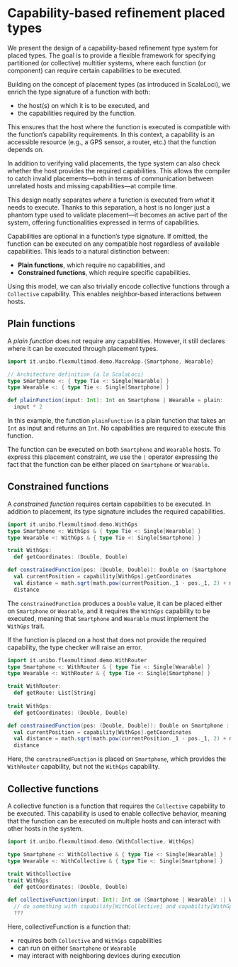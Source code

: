 # Capability-based refinement placed types

We present the design of a capability-based refinement type system for placed types.
The goal is to provide a flexible framework for specifying partitioned (or collective) multitier systems,
where each function (or component) can require certain capabilities to be executed.

Building on the concept of placement types (as introduced in ScalaLoci),
we enrich the type signature of a function with both:
- the host(s) on which it is to be executed, and
- the capabilities required by the function.

This ensures that the host where the function is executed is compatible with the function’s capability requirements.
In this context, a capability is an accessible resource (e.g., a GPS sensor, a router, etc.) that the function depends on.

In addition to verifying valid placements, the type system can also check whether the host provides the required capabilities.
This allows the compiler to catch invalid placements—both in terms of communication between unrelated hosts and missing capabilities—at compile time.

This design neatly separates *where* a function is executed from *what* it needs to execute.
Thanks to this separation, a host is no longer just a phantom type used to validate placement—it becomes an active part of the system, offering functionalities expressed in terms of capabilities.

Capabilities are optional in a function’s type signature.
If omitted, the function can be executed on any compatible host regardless of available capabilities.
This leads to a natural distinction between:
- **Plain functions**, which require no capabilities, and
- **Constrained functions**, which require specific capabilities.

Using this model, we can also trivially encode collective functions through a `Collective` capability.
This enables neighbor-based interactions between hosts.

## Plain functions

A *plain function* does not require any capabilities.
However, it still declares where it can be executed through placement types.

```scala 3
import it.unibo.flexmultimod.demo.MacroApp.{Smartphone, Wearable}

// Architecture definition (a la ScalaLoci)
type Smartphone <: { type Tie <: Single[Wearable] }
type Wearable <: { type Tie <: Single[Smartphone] }

def plainFunction(input: Int): Int on Smartphone | Wearable = plain:
  input * 2
```

In this example, the function `plainFunction` is a plain function that takes an `Int` as input and returns an `Int`.
No capabilities are required to execute this function.

The function can be executed on both `Smartphone` and `Wearable` hosts.
To express this placement constraint, we use the `|` operator expressing the fact that the function can be either placed on `Smartphone` or `Wearable`.

## Constrained functions

A *constrained function* requires certain capabilities to be executed.
In addition to placement, its type signature includes the required capabilities.

```scala 3
import it.unibo.flexmultimod.demo.WithGps
type Smartphone <: WithGps & { type Tie <: Single[Wearable] }
type Wearable <: WithGps & { type Tie <: Single[Smartphone] }

trait WithGps:
  def getCoordinates: (Double, Double)

def constrainedFunction(pos: (Double, Double)): Double on (Smartphone | Wearable) :| WithGps = constrained:
  val currentPosition = capability[WithGps].getCoordinates
  val distance = math.sqrt(math.pow(currentPosition._1 - pos._1, 2) + math.pow(currentPosition._2 - pos._2, 2))
  distance
```

The `constrainedFunction` produces a `Double` value, it can be placed either on `Smartphone` or `Wearable`,
and it requires the `WithGps` capability to be executed, meaning that `Smartphone` and `Wearable`
must implement the `WithGps` trait.

If the function is placed on a host that does not provide the required capability,
the type checker will raise an error.

```scala 3
import it.unibo.flexmultimod.demo.WithRouter
type Smartphone <: WithRouter & { type Tie <: Single[Wearable] }
type Wearable <: WithRouter & { type Tie <: Single[Smartphone] }

trait WithRouter:
  def getRoute: List[String]
  
trait WithGps:
  def getCoordinates: (Double, Double)

def constrainedFunction(pos: (Double, Double)): Double on Smartphone :| WithGps = constrained:
  val currentPosition = capability[WithGps].getCoordinates
  val distance = math.sqrt(math.pow(currentPosition._1 - pos._1, 2) + math.pow(currentPosition._2 - pos._2, 2))
  distance
```

Here, the `constrainedFunction` is placed on `Smartphone`, which provides the `WithRouter` capability,
but not the `WithGps` capability.

## Collective functions

A collective function is a function that requires the `Collective` capability to be executed.
This capability is used to enable collective behavior, meaning that the function can be executed on multiple hosts
and can interact with other hosts in the system.

```scala 3
import it.unibo.flexmultimod.demo.{WithCollective, WithGps}

type Smartphone <: WithCollective & { type Tie <: Single[Wearable] }
type Wearable <: WithCollective & { type Tie <: Single[Smartphone] }

trait WithCollective
trait WithGps:
  def getCoordinates: (Double, Double)

def collectiveFunction(input: Int): Int on (Smartphone | Wearable) :| WithCollective & WithGps = collective:
  // do something with capability[WithCollective] and capability[WithGps]
  ???
```

Here, collectiveFunction is a function that:
- requires both `Collective` and `WithGps` capabilities
- can run on either `Smartphone` or `Wearable`
- may interact with neighboring devices during execution
